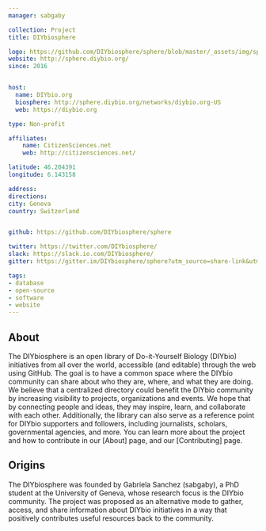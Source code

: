 ```yaml
---
manager: sabgaby

collection: Project
title: DIYbiosphere

logo: https://github.com/DIYbiosphere/sphere/blob/master/_assets/img/sphere-logo-alpha.png?raw=true
website: http://sphere.diybio.org/
since: 2016


host:
  name: DIYbio.org
  biosphere: http://sphere.diybio.org/networks/diybio.org-US
  web: https://diybio.org

type: Non-profit

affiliates:
    name: CitizenSciences.net
    web: http://citizensciences.net/

latitude: 46.204391
longitude: 6.143158

address:
directions:
city: Geneva
country: Switzerland


github: https://github.com/DIYbiosphere/sphere

twitter: https://twitter.com/DIYbiosphere/
slack: https://slack.io.com/DIYbiosphere/
gitter: https://gitter.im/DIYbiosphere/sphere?utm_source=share-link&utm_medium=link&utm_campaign=share-link

tags:
- database
- open-source
- software
- website
---
```


## About
The DIYbiosphere is an open library of Do-it-Yourself Biology (DIYbio) initiatives from all over the world, accessible (and editable) through the web using GitHub. The goal is to have a common space where the DIYbio community can share about who they are, where, and what they are doing. We believe that a centralized directory could benefit the DIYbio community by increasing visibility to projects, organizations and events. We hope that by connecting people and ideas, they may inspire, learn, and collaborate with each other. Additionally, the library can also serve as a reference point for DIYbio supporters and followers, including journalists, scholars, governmental agencies, and more.
You can learn more about the project and how to contribute in our [About] page, and our [Contributing] page.


## Origins
The DIYbiosphere was founded by Gabriela Sanchez (sabgaby), a PhD student at the University of Geneva, whose research focus is the DIYbio community. The project was proposed as an alternative mode to gather, access, and share information about DIYbio initiatives in a way that positively contributes useful resources back to the community.
